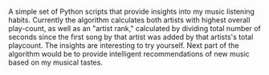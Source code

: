 A simple set of Python scripts that provide insights into my music listening habits. Currently the algorithm calculates both artists with highest overall play-count, as well as an "artist rank," calculated by dividing total number of seconds since the first song by that artist was added by that artists's total playcount. The insights are interesting to try yourself. Next part of the algorithm would be to provide intelligent recommendations of new music based on my musical tastes.